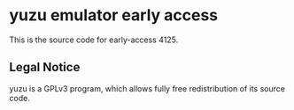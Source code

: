 yuzu emulator early access
=============

This is the source code for early-access 4125.

## Legal Notice

yuzu is a GPLv3 program, which allows fully free redistribution of its source code.
